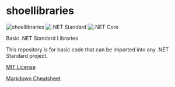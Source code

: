 # shoellibraries

![shoellibraries](https://img.shields.io/badge/shoell-ibraries-blue.svg)
![.NET Standard](https://img.shields.io/badge/.NET-Standard-green.svg)
![.NET Core](https://img.shields.io/badge/.NET-Core-green.svg)

Basic .NET Standard Libraries

This repository is for basic code that can be imported into any .NET Standard project.

[MIT License](/LICENSE.txt)

[Markdown Cheatsheet](https://github.com/adam-p/markdown-here/wiki/Markdown-Cheatsheet)